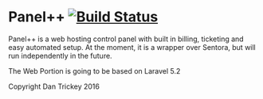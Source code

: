 # Panel++ [![Build Status](https://travis-ci.org/metasysta/panel2plus.svg?branch=master)](https://travis-ci.org/metasysta/panel2plus)
Panel++ is a web hosting control panel with built in billing, ticketing and easy automated setup. At the moment, it is a wrapper over Sentora, but will run independently in the future.

The Web Portion is going to be based on Laravel 5.2

Copyright Dan Trickey 2016
